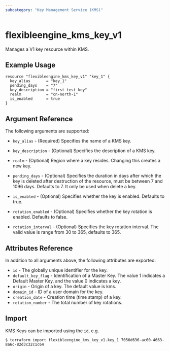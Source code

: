 ```yaml
---
subcategory: "Key Management Service (KMS)"
---
```


# flexibleengine_kms_key_v1

Manages a V1 key resource within KMS.

## Example Usage

```hcl
resource "flexibleengine_kms_key_v1" "key_1" {
  key_alias       = "key_1"
  pending_days    = "7"
  key_description = "first test key"
  realm           = "cn-north-1"
  is_enabled      = true
}
```

## Argument Reference

The following arguments are supported:

* `key_alias` - (Required) Specifies the name of a KMS key.

* `key_description` - (Optional) Specifies the description of a KMS key.

* `realm` - (Optional) Region where a key resides. Changing this creates a new key.

* `pending_days` - (Optional) Specifies the duration in days after which the key is deleted
    after destruction of the resource, must be between 7 and 1096 days. Defaults to 7.
    It only be used when delete a key.

* `is_enabled` - (Optional) Specifies whether the key is enabled. Defaults to true.

* `rotation_enabled` - (Optional) Specifies whether the key rotation is enabled. Defaults to false.

* `rotation_interval` - (Optional) Specifies the key rotation interval. The valid value is range from 30 to 365,
  defaults to 365.

## Attributes Reference

In addition to all arguments above, the following attributes are exported:

* `id` - The globally unique identifier for the key.
* `default_key_flag` - Identification of a Master Key. The value 1 indicates a Default
    Master Key, and the value 0 indicates a key.
* `origin` - Origin of a key. The default value is kms.
* `domain_id` - ID of a user domain for the key.
* `creation_date` - Creation time (time stamp) of a key.
* `rotation_number` - The total number of key rotations.

## Import

KMS Keys can be imported using the `id`, e.g.

```
$ terraform import flexibleengine_kms_key_v1.key_1 7056d636-ac60-4663-8a6c-82d3c32c1c64
```
